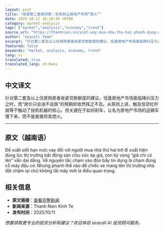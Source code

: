 ```yaml
---
layout: post
title: "收紧第二套房贷款：刹车别让房地产市场“熄火”"
date: 2025-10-11 16:18:26 +0700
category: market-analysis
tags: ["market","analysis","economy","trend"]
source_url: "https://thanhnien.vn/siet-vay-mua-nha-thu-hai-phanh-dung-de-thi-truong-nha-dat-tat-may-185251011165033182.htm"
author: "seacall Team"
excerpt: "针对第二套及以上住房购房者收紧贷款额度的建议，恰逢房地产市场面临降价压力之时，而“房价只会涨不会跌”的预期却依然挥之不去。从原则上讲，触及信贷杠杆就等于触动了投机机器的核心。但关键在于如何刹车，让名为房地产市场的这辆车慢下来，而不是直接将其熄火。..."
featured: false
keywords: "market, analysis, economy, trend"
lang: vi
translated: true
translated_lang: zh-Hans
---
```


## 中文译文

针对第二套及以上住房购房者收紧贷款额度的建议，恰逢房地产市场面临降价压力之时，而“房价只会涨不会跌”的预期却依然挥之不去。从原则上讲，触及信贷杠杆就等于触动了投机机器的核心。但关键在于如何刹车，让名为房地产市场的这辆车慢下来，而不是直接将其熄火。

---

## 原文（越南语）

Đề xuất siết hạn mức vay đối với người mua nh&agrave; thứ hai trở đi xuất hiện đ&uacute;ng l&uacute;c thị trường bất động sản chịu sức &eacute;p gi&aacute;, c&ograve;n kỳ vọng &ldquo;gi&aacute; chỉ c&oacute; l&ecirc;n&rdquo; vẫn dai dẳng. Về nguy&ecirc;n tắc chạm v&agrave;o đ&ograve;n bẩy t&iacute;n dụng l&agrave; chạm đ&uacute;ng cỗ m&aacute;y đầu cơ. Nhưng phanh thế n&agrave;o để chiếc xe mang t&ecirc;n thị trường nh&agrave; đất chậm lại chứ kh&ocirc;ng tắt m&aacute;y mới l&agrave; điều quan trọng.

## 相关信息

- **原文链接**：[查看完整新闻](https://thanhnien.vn/siet-vay-mua-nha-thu-hai-phanh-dung-de-thi-truong-nha-dat-tat-may-185251011165033182.htm)
- **新闻来源**：Thanh Nien Kinh Te
- **发布时间**：2025/10/11

*想要获取更专业的投资分析和建议？欢迎体验 seacall AI 投资顾问服务。*